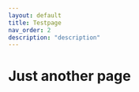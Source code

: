 ```yaml
---
layout: default
title: Testpage
nav_order: 2
description: "description"
---
```


Just another page
=================
